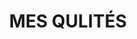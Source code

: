 ---
title : "MES QULITÉS"
service_list:
# service item loop
- name : "SÉRIEUX"
  image : "images/icons/web-development.png"
  
# service item loop
- name : "CURIEUX"
  image : "images/icons/graphic-design.png"
  
# service item loop
- name : "PASSIONNÉ"
  image : "images/icons/dbms.png"
  
# service item loop
- name : "POSITIF"
  image : "images/icons/software-development.png"
  
# service item loop
- name : "CRÉATIF"
  image : "images/icons/marketing.png"
  
# service item loop
- name : "ORGANISÉ"
  image : "images/icons/mobile-app.png"



# custom style
custom_class: "" 
custom_attributes: "" 
custom_css: ""
---